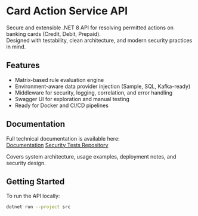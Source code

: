 # Card Action Service API

Secure and extensible .NET 8 API for resolving permitted actions on banking cards (Credit, Debit, Prepaid).  
Designed with testability, clean architecture, and modern security practices in mind.

## Features

- Matrix-based rule evaluation engine
- Environment-aware data provider injection (Sample, SQL, Kafka-ready)
- Middleware for security, logging, correlation, and error handling
- Swagger UI for exploration and manual testing
- Ready for Docker and CI/CD pipelines

## Documentation

Full technical documentation is available here:  
[Documentation](https://MariuszJanowiak.github.io/card-action-service/)
[Security Tests Repository](https://github.com/MariuszJanowiak/card-action-service-security)

Covers system architecture, usage examples, deployment notes, and security design.

## Getting Started

To run the API locally:

```bash
dotnet run --project src

